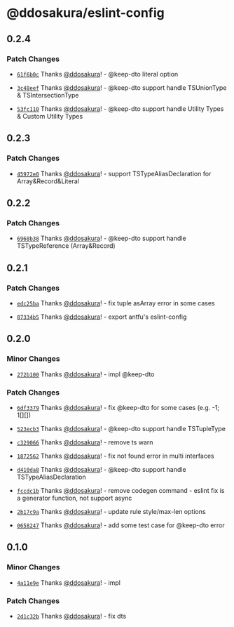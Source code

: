 # @ddosakura/eslint-config

## 0.2.4

### Patch Changes

- [`61f6b0c`](https://github.com/ddosakura/eslint-config/commit/61f6b0cb4c1aa98493b5fb7576bd136262aadf85) Thanks [@ddosakura](https://github.com/ddosakura)! - @keep-dto literal option

- [`3c48eef`](https://github.com/ddosakura/eslint-config/commit/3c48eef66c620a90207c91d4c42e5d8628bbe0f3) Thanks [@ddosakura](https://github.com/ddosakura)! - @keep-dto support handle TSUnionType & TSIntersectionType

- [`53fc110`](https://github.com/ddosakura/eslint-config/commit/53fc110a8a4aafd24683f1c3fa4e36af8d329adb) Thanks [@ddosakura](https://github.com/ddosakura)! - @keep-dto support handle Utility Types & Custom Utility Types

## 0.2.3

### Patch Changes

- [`45972e0`](https://github.com/ddosakura/eslint-config/commit/45972e056d4084448d4d6356ae1a6925d1012d9f) Thanks [@ddosakura](https://github.com/ddosakura)! - support TSTypeAliasDeclaration for Array&Record&Literal

## 0.2.2

### Patch Changes

- [`6968b38`](https://github.com/ddosakura/eslint-config/commit/6968b38288d36dd43b504e2aed570f94eb97457a) Thanks [@ddosakura](https://github.com/ddosakura)! - @keep-dto support handle TSTypeReference (Array&Record)

## 0.2.1

### Patch Changes

- [`edc25ba`](https://github.com/ddosakura/eslint-config/commit/edc25ba5cb69317bd342956459632aa3270e9c64) Thanks [@ddosakura](https://github.com/ddosakura)! - fix tuple asArray error in some cases

- [`87334b5`](https://github.com/ddosakura/eslint-config/commit/87334b5a249fcf755036f203d467dcf5ce24a39a) Thanks [@ddosakura](https://github.com/ddosakura)! - export antfu's eslint-config

## 0.2.0

### Minor Changes

- [`272b100`](https://github.com/ddosakura/eslint-config/commit/272b1006c7e19318dc4744777d1d7480aa759767) Thanks [@ddosakura](https://github.com/ddosakura)! - impl @keep-dto

### Patch Changes

- [`6df3379`](https://github.com/ddosakura/eslint-config/commit/6df3379dafe014684a6e23d716a3f487b0952b7c) Thanks [@ddosakura](https://github.com/ddosakura)! - fix @keep-dto for some cases (e.g. -1; 1[][])

- [`523ecb3`](https://github.com/ddosakura/eslint-config/commit/523ecb3c1b881909f05c7157f89ec7a6e477b260) Thanks [@ddosakura](https://github.com/ddosakura)! - @keep-dto support handle TSTupleType

- [`c329066`](https://github.com/ddosakura/eslint-config/commit/c3290660955c0e5f63bf92df9d116be3c4bcf6d0) Thanks [@ddosakura](https://github.com/ddosakura)! - remove ts warn

- [`1872562`](https://github.com/ddosakura/eslint-config/commit/1872562294f11fab5e8e542a79d71c1b70bd8acf) Thanks [@ddosakura](https://github.com/ddosakura)! - fix not found error in multi interfaces

- [`d410da8`](https://github.com/ddosakura/eslint-config/commit/d410da8fc1cd7a60e0e0f6c8fc42e245b71a3dac) Thanks [@ddosakura](https://github.com/ddosakura)! - @keep-dto support handle TSTypeAliasDeclaration

- [`fccdc1b`](https://github.com/ddosakura/eslint-config/commit/fccdc1ba4c121a752f33bccb1a2b9cee4cf22ec4) Thanks [@ddosakura](https://github.com/ddosakura)! - remove codegen command - eslint fix is a generator function, not support async

- [`2b17c9a`](https://github.com/ddosakura/eslint-config/commit/2b17c9a1ede03b1265f188c0ead72558e5a0d78d) Thanks [@ddosakura](https://github.com/ddosakura)! - update rule style/max-len options

- [`0658247`](https://github.com/ddosakura/eslint-config/commit/0658247dda3b5183e74dffdff47af4ddca4e242e) Thanks [@ddosakura](https://github.com/ddosakura)! - add some test case for @keep-dto error

## 0.1.0

### Minor Changes

- [`4a11e9e`](https://github.com/ddosakura/eslint-config/commit/4a11e9e542fc5508032d2a4c0e764f0ea659e24c) Thanks [@ddosakura](https://github.com/ddosakura)! - impl

### Patch Changes

- [`2d1c32b`](https://github.com/ddosakura/eslint-config/commit/2d1c32bbbe3098c5baf100378c4ef3967b186854) Thanks [@ddosakura](https://github.com/ddosakura)! - fix dts

